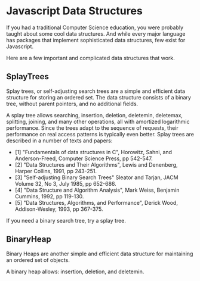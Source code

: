 Javascript Data Structures
==========================

If you had a traditional Computer Science education, you were probably taught about some cool data structures. And while every major language has packages that implement sophisticated data structures, few exist for Javascript.

Here are a few important and complicated data structures that work. 


SplayTrees
----------

Splay trees, or self-adjusting search trees are a simple and
efficient data structure for storing an ordered set.  The data
structure consists of a binary tree, without parent pointers, and no
additional fields.  

A splay tree allows searching, insertion, deletion, deletemin, deletemax, splitting, joining, and many other operations,
all with amortized logarithmic performance.  Since the trees adapt to
the sequence of requests, their performance on real access patterns is
typically even better.  Splay trees are described in a number of texts
and papers:

* [1] "Fundamentals of data structures in C", Horowitz, Sahni,
       and Anderson-Freed, Computer Science Press, pp 542-547.
* [2] "Data Structures and Their Algorithms", Lewis and Denenberg,
       Harper Collins, 1991, pp 243-251.
* [3] "Self-adjusting Binary Search Trees" Sleator and Tarjan,
       JACM Volume 32, No 3, July 1985, pp 652-686.
* [4] "Data Structure and Algorithm Analysis", Mark Weiss,
       Benjamin Cummins, 1992, pp 119-130.
* [5] "Data Structures, Algorithms, and Performance", Derick Wood,
       Addison-Wesley, 1993, pp 367-375.


If you need a binary search tree, try a splay tree. 


BinaryHeap
----------

Binary Heaps are another simple and efficient data structure for maintaining an ordered set of objects.

A binary heap allows: insertion, deletion, and deletemin.

